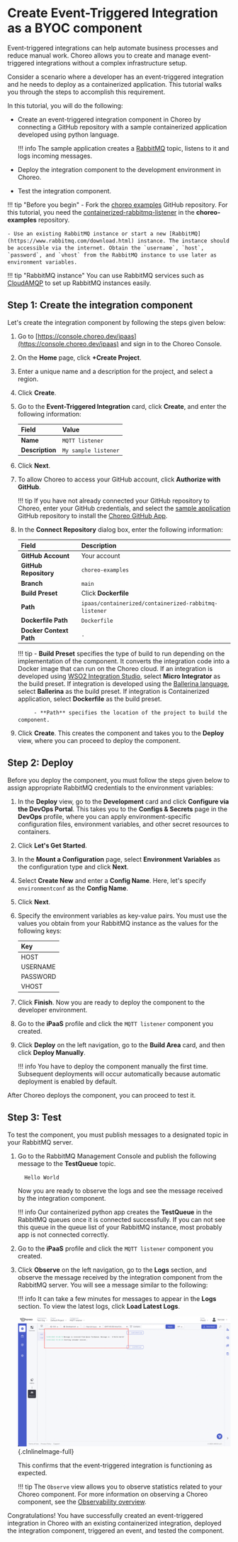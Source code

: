 # Create Event-Triggered Integration as a BYOC component

Event-triggered integrations can help automate business processes and reduce manual work. Choreo allows you to create and manage event-triggered integrations without a complex infrastructure setup.

Consider a scenario where a developer has an event-triggered integration and he needs to deploy as a containerized application. This tutorial walks you through the steps to accomplish this requirement. 

In this tutorial, you will do the following:

- Create an event-triggered integration component in Choreo by connecting a GitHub repository with a sample containerized application developed using python language. 

	!!! info
    	    The sample application creates a [RabbitMQ](https://www.rabbitmq.com/) topic, listens to it and logs incoming messages.

- Deploy the integration component to the development environment in Choreo.
- Test the integration component.


!!! tip "Before you begin"
    - Fork the [choreo examples](https://github.com/wso2/choreo-examples) GitHub repository. For this tutorial, you need the [containerized-rabbitmq-listener](https://github.com/wso2/choreo-examples/tree/main/ipaas/containerized/containerized-rabbitmq-listener) in the **choreo-examples** repository.  
 
    - Use an existing RabbitMQ instance or start a new [RabbitMQ](https://www.rabbitmq.com/download.html) instance. The instance should be accessible via the internet. Obtain the `username`, `host`, `password`, and `vhost` from the RabbitMQ instance to use later as environment variables. 

!!! tip "RabbitMQ instance"
    You can use RabbitMQ services such as [CloudAMQP](https://www.cloudamqp.com/) to set up RabbitMQ instances easily.
  
## Step 1: Create the integration component

Let's create the integration component by following the steps given below:

1. Go to [https://console.choreo.dev/ipaas](https://console.choreo.dev/ipaas) and sign in to the Choreo Console.

2. On the **Home** page, click **+Create Project**.

3. Enter a unique name and a description for the project, and select a region.

4. Click **Create**.  

5. Go to the **Event-Triggered Integration** card, click **Create**, and enter the following information:

    | **Field**       | **Value**               |
    |-----------------|-------------------------|
    | **Name**        | `MQTT listener`           |
    | **Description** | `My sample listener`    |
    
6. Click **Next**.

7. To allow Choreo to access your GitHub account, click **Authorize with GitHub**. 

	!!! tip
    	    If you have not already connected your GitHub repository to Choreo, enter your GitHub credentials, and select the [sample application](https://github.com/wso2/choreo-examples) GitHub repository to install the [Choreo GitHub App](https://github.com/marketplace/choreo-apps).

8. In the **Connect Repository** dialog box, enter the following information:

    | **Field**             | **Description**                                   |
    |-----------------------|---------------------------------------------------|
    | **GitHub Account**    | Your account                                      |
    | **GitHub Repository** | `choreo-examples`                                 |
    | **Branch**            | `main`                                            |
    | **Build Preset**      | Click **Dockerfile**                        |
    | **Path**              | `ipaas/containerized/containerized-rabbitmq-listener` |
    | **Dockerfile Path**   | `Dockerfile` |  
    | **Docker Context Path**   | `.` | 

	!!! tip
    	    - **Build Preset** specifies the type of build to run depending on the implementation of the component. It converts the integration code into a Docker image that can run on the Choreo cloud. If an integration is developed using [WSO2 Integration Studio](https://wso2.com/integration/integration-studio/), select **Micro Integrator** as the build preset. If integration is developed using the [Ballerina language](https://ballerina.io), select **Ballerina** as the build preset. If integration is Containerized application, select **Dockerfile** as the build preset.

            - **Path** specifies the location of the project to build the component. 

9.   Click **Create**. This creates the component and takes you to the **Deploy** view, where you can proceed to deploy the component.


## Step 2: Deploy
Before you deploy the component, you must follow the steps given below to assign appropriate RabbitMQ credentials to the environment variables:

1. In the **Deploy** view, go to the **Development** card and click **Configure via the DevOps Portal**. This takes you to the **Configs & Secrets** page in the **DevOps** profile, where you can apply environment-specific configuration files, environment variables, and other secret resources to containers.
2. Click **Let's Get Started**.
3. In the **Mount a Configuration** page, select **Environment Variables** as the configuration type and click **Next**.
4. Select **Create New** and enter a **Config Name**. Here, let's specify `environmentconf` as the **Config Name**.
5. Click **Next**.
6. Specify the environment variables as key-value pairs. You must use the values you obtain from your RabbitMQ instance as the values for the following keys: 

    | **Key**    |
    |------------|
    | HOST       | 
    | USERNAME   |
    | PASSWORD   | 
    | VHOST      | 

7. Click **Finish**. Now you are ready to deploy the component to the developer environment. 

8. Go to the **iPaaS** profile and click the `MQTT listener` component you created.

9. Click **Deploy** on the left navigation, go to the **Build Area** card, and then click **Deploy Manually**.

    !!! info
        You have to deploy the component manually the first time. Subsequent deployments will occur automatically because automatic deployment is enabled by default.

After Choreo deploys the component, you can proceed to test it.

## Step 3: Test

To test the component, you must publish messages to a designated topic in your RabbitMQ server.

1. Go to the RabbitMQ Management Console and publish the following message to the **TestQueue** topic.

    ```
      Hello World
    ```
   Now you are ready to observe the logs and see the message received by the integration component.

    !!! info
         Our containerized python app creates the  **TestQueue** in the RabbitMQ queues once it is connected successfully. If you can not see this queue in the queue list of your RabbitMQ instance, most probably app is not connected correctly.  

2. Go to the **iPaaS** profile and click the `MQTT listener` component you created.

3. Click **Observe** on the left navigation, go to the **Logs** section, and observe the message received by the integration component from the RabbitMQ server. You will see a message similar to the following:

    !!! info
            It can take a few minutes for messages to appear in the **Logs** section. To view the latest logs, click **Load Latest Logs**.

      ![Message entry in logs](../../assets/img/tutorials/event-triggered-integration/containerized-rabbitmq-message-in-logs.png){.cInlineImage-full}

      This confirms that the event-triggered integration is functioning as expected.

    !!! tip
            The `Observe` view allows you to observe statistics related to your Choreo component. For more information on observing a Choreo component, see the [Observability overview](../../observe-and-analyze/observe/observability-overview.md).


Congratulations! You have successfully created an event-triggered integration in Choreo with an existing containerized integration, deployed the integration component, triggered an event, and tested the component.
